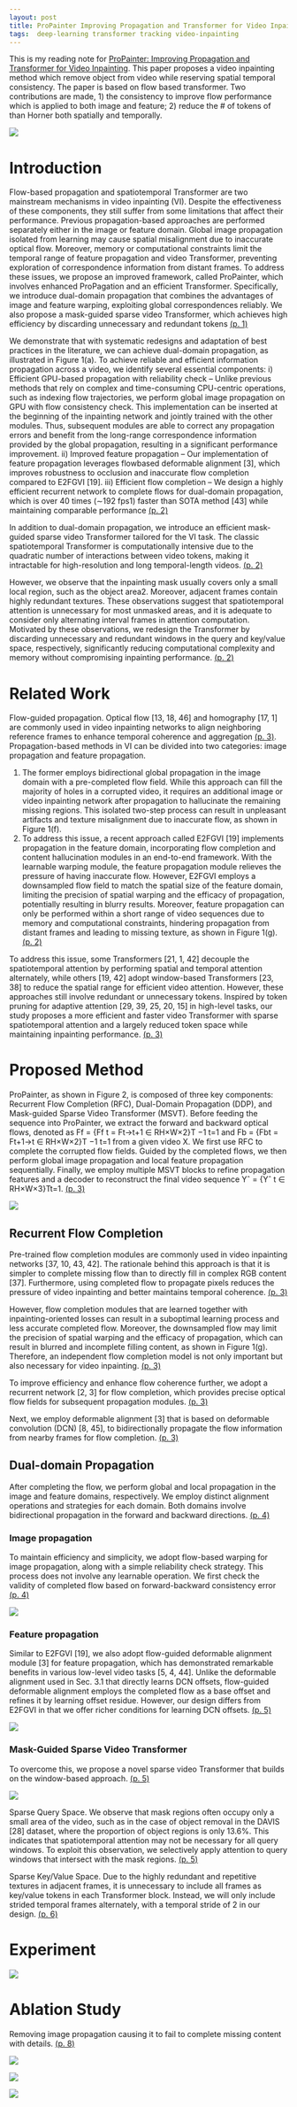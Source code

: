 ```yaml
---
layout: post
title: ProPainter Improving Propagation and Transformer for Video Inpainting
tags:  deep-learning transformer tracking video-inpainting
---
```


This is my reading note for [ProPainter: Improving Propagation and Transformer for Video Inpainting](http://arxiv.org/abs/2309.03897). This paper proposes a video inpainting method which remove object from video while reserving spatial temporal consistency. The paper is based on flow based transformer. Two contributions are made, 1) the consistency to improve flow performance which is applied to both image and feature; 2) reduce the # of tokens of than Horner both spatially and temporally.

![](https://raw.githubusercontent.com/zhangtemplar/zhangtemplar.github.io/master/uPic/zhouProPainterImprovingPropagation2023-1-x46-y331.png) 

# Introduction
Flow-based propagation and spatiotemporal Transformer are two mainstream mechanisms in video inpainting (VI). Despite the effectiveness of these components, they still suffer from some limitations that affect their performance. Previous propagation-based approaches are performed separately either in the image or feature domain. Global image propagation isolated from learning may cause spatial misalignment due to inaccurate optical flow. Moreover, memory or computational constraints limit the temporal range of feature propagation and video Transformer, preventing exploration of correspondence information from distant frames. To address these issues, we propose an improved framework, called ProPainter, which involves enhanced ProPagation and an efficient Transformer. Specifically, we introduce dual-domain propagation that combines the advantages of image and feature warping, exploiting global correspondences reliably.  We also propose a mask-guided sparse video Transformer, which achieves high efficiency by discarding unnecessary and redundant tokens [(p. 1)](zotero://open-pdf/library/items/WZDLSK78?page=1&annotation=DANT6Q4B)

We demonstrate that with systematic redesigns and adaptation of best practices in the literature, we can achieve dual-domain propagation, as illustrated in Figure 1(a). To achieve reliable and efficient information propagation across a video, we identify several essential components: i) Efficient GPU-based propagation with reliability check – Unlike previous methods that rely on complex and time-consuming CPU-centric operations, such as indexing flow trajectories, we perform global image propagation on GPU with flow consistency check. This implementation can be inserted at the beginning of the inpainting network and jointly trained with the other modules. Thus, subsequent modules are able to correct any propagation errors and benefit from the long-range correspondence information provided by the global propagation, resulting in a significant performance improvement. ii) Improved feature propagation – Our implementation of feature propagation leverages flowbased deformable alignment [3], which improves robustness to occlusion and inaccurate flow completion compared to E2FGVI [19]. iii) Efficient flow completion – We design a highly efficient recurrent network to complete flows for dual-domain propagation, which is over 40 times (∼192 fps1) faster than SOTA method [43] while maintaining comparable performance [(p. 2)](zotero://open-pdf/library/items/WZDLSK78?page=2&annotation=JH5EATTS)

In addition to dual-domain propagation, we introduce an efficient mask-guided sparse video Transformer tailored for the VI task. The classic spatiotemporal Transformer is computationally intensive due to the quadratic number of interactions between video tokens, making it intractable for high-resolution and long temporal-length videos. [(p. 2)](zotero://open-pdf/library/items/WZDLSK78?page=2&annotation=YP5RGNRA)

However, we observe that the inpainting mask usually covers only a small local region, such as the object area2. Moreover, adjacent frames contain highly redundant textures. These observations suggest that spatiotemporal attention is unnecessary for most unmasked areas, and it is adequate to consider only alternating interval frames in attention computation. 
Motivated by these observations, we redesign the Transformer by discarding unnecessary and redundant windows in the query and key/value space, respectively, significantly reducing computational complexity and memory without compromising inpainting performance. [(p. 2)](zotero://open-pdf/library/items/WZDLSK78?page=2&annotation=QCIXHGQ4)

# Related Work
Flow-guided propagation. Optical flow [13, 18, 46] and homography [17, 1] are commonly used in video inpainting networks to align neighboring reference frames to enhance temporal coherence and aggregation [(p. 3)](zotero://open-pdf/library/items/WZDLSK78?page=3&annotation=CVTYLYVC). Propagation-based methods in VI can be divided into two categories: image propagation and feature propagation. 
1. The former employs bidirectional global propagation in the image domain with a pre-completed flow field. While this approach can fill the majority of holes in a corrupted video, it requires an additional image or video inpainting network after propagation to hallucinate the remaining missing regions. This isolated two-step process can result in unpleasant artifacts and texture misalignment due to inaccurate flow, as shown in Figure 1(f). 
2. To address this issue, a recent approach called E2FGVI [19] implements propagation in the feature domain, incorporating flow completion and content hallucination modules in an end-to-end framework. With the learnable warping module, the feature propagation module relieves the pressure of having inaccurate flow. However, E2FGVI employs a downsampled flow field to match the spatial size of the feature domain, limiting the precision of spatial warping and the efficacy of propagation, potentially resulting in blurry results. Moreover, feature propagation can only be performed within a short range of video sequences due to memory and computational constraints, hindering propagation from distant frames and leading to missing texture, as shown in Figure 1(g). [(p. 2)](zotero://open-pdf/library/items/WZDLSK78?page=2&annotation=PZ26S5G7)


To address this issue, some Transformers [21, 1, 42] decouple the spatiotemporal attention by performing spatial and temporal attention alternately, while others [19, 42] adopt window-based Transformers [23, 38] to reduce the spatial range for efficient video attention. However, these approaches still involve redundant or unnecessary tokens. Inspired by token pruning for adaptive attention [29, 39, 25, 20, 15] in high-level tasks, our study proposes a more efficient and faster video Transformer with sparse spatiotemporal attention and a largely reduced token space while maintaining inpainting performance. [(p. 3)](zotero://open-pdf/library/items/WZDLSK78?page=3&annotation=WU24SIZD)

# Proposed Method
ProPainter, as shown in Figure 2, is composed of three key components: Recurrent Flow Completion (RFC), Dual-Domain Propagation (DDP), and Mask-guided Sparse Video Transformer (MSVT). Before feeding the sequence into ProPainter, we extract the forward and backward optical flows, denoted as Ff = {Ff t = Ft→t+1 ∈ RH×W×2}T −1 t=1 and Fb = {Fbt = Ft+1→t ∈ RH×W×2}T −1 t=1 from a given video X. We first use RFC to complete the corrupted flow fields. Guided by the completed flows, we then perform global image propagation and local feature propagation sequentially. Finally, we employ multiple MSVT blocks to refine propagation features and a decoder to reconstruct the final video sequence Yˆ = {Yˆ t ∈ RH×W×3}Tt=1. [(p. 3)](zotero://open-pdf/library/items/WZDLSK78?page=3&annotation=H4K6MFYK)

![](https://raw.githubusercontent.com/zhangtemplar/zhangtemplar.github.io/master/uPic/zhouProPainterImprovingPropagation2023-4-x48-y502.png) 

## Recurrent Flow Completion
Pre-trained flow completion modules are commonly used in video inpainting networks [37, 10, 43, 42]. The rationale behind this approach is that it is simpler to complete missing flow than to directly fill in complex RGB content [37]. Furthermore, using completed flow to propagate pixels reduces the pressure of video inpainting and better maintains temporal coherence. [(p. 3)](zotero://open-pdf/library/items/WZDLSK78?page=3&annotation=E58PPUF6)

However, flow completion modules that are learned together with inpainting-oriented losses can result in a suboptimal learning process and less accurate completed flow. Moreover, the downsampled flow may limit the precision of spatial warping and the efficacy of propagation, which can result in blurred and incomplete filling content, as shown in Figure 1(g). Therefore, an independent flow completion model is not only important but also necessary for video inpainting. [(p. 3)](zotero://open-pdf/library/items/WZDLSK78?page=3&annotation=TR4EAU7A)

To improve efficiency and enhance flow coherence further, we adopt a recurrent network [2, 3] for flow completion, which provides precise optical flow fields for subsequent propagation modules. [(p. 3)](zotero://open-pdf/library/items/WZDLSK78?page=3&annotation=TLG6XN6B)

Next, we employ deformable alignment [3] that is based on deformable convolution (DCN) [8, 45], to bidirectionally propagate the flow information from nearby frames for flow completion. [(p. 3)](zotero://open-pdf/library/items/WZDLSK78?page=3&annotation=GI7JVQXP)

## Dual-domain Propagation
After completing the flow, we perform global and local propagation in the image and feature domains, respectively. We employ distinct alignment operations and strategies for each domain. Both domains involve bidirectional propagation in the forward and backward directions. [(p. 4)](zotero://open-pdf/library/items/WZDLSK78?page=4&annotation=F4DNVBSM)

### Image propagation
To maintain efficiency and simplicity, we adopt flow-based warping for image propagation, along with a simple reliability check strategy. This process does not involve any learnable operation. We first check the validity of completed flow based on forward-backward consistency error [(p. 4)](zotero://open-pdf/library/items/WZDLSK78?page=4&annotation=YBT7SDKT)

![](https://raw.githubusercontent.com/zhangtemplar/zhangtemplar.github.io/master/uPic/zhouProPainterImprovingPropagation2023-4-x309-y433.png) 

### Feature propagation
Similar to E2FGVI [19], we also adopt flow-guided deformable alignment module [3] for feature propagation, which has demonstrated remarkable benefits in various low-level video tasks [5, 4, 44]. Unlike the deformable alignment used in Sec. 3.1 that directly learns DCN offsets, flow-guided deformable alignment employs the completed flow as a base offset and refines it by learning offset residue. However, our design differs from E2FGVI in that we offer richer conditions for learning DCN offsets. [(p. 5)](zotero://open-pdf/library/items/WZDLSK78?page=5&annotation=4R979ACK)

![](https://raw.githubusercontent.com/zhangtemplar/zhangtemplar.github.io/master/uPic/zhouProPainterImprovingPropagation2023-5-x48-y500.png) 

### Mask-Guided Sparse Video Transformer
To overcome this, we propose a novel sparse video Transformer that builds on the window-based approach. [(p. 5)](zotero://open-pdf/library/items/WZDLSK78?page=5&annotation=YKY739MY)

![](https://raw.githubusercontent.com/zhangtemplar/zhangtemplar.github.io/master/uPic/zhouProPainterImprovingPropagation2023-5-x305-y512.png) 

Sparse Query Space. We observe that mask regions often occupy only a small area of the video, such as in the case of object removal in the DAVIS [28] dataset, where the proportion of object regions is only 13.6%. This indicates that spatiotemporal attention may not be necessary for all query windows. To exploit this observation, we selectively apply attention to query windows that intersect with the mask regions. [(p. 5)](zotero://open-pdf/library/items/WZDLSK78?page=5&annotation=J7MIFY2R)

Sparse Key/Value Space. Due to the highly redundant and repetitive textures in adjacent frames, it is unnecessary to include all frames as key/value tokens in each Transformer block. Instead, we will only include strided temporal frames alternately, with a temporal stride of 2 in our design. [(p. 6)](zotero://open-pdf/library/items/WZDLSK78?page=6&annotation=MIVXBLGA)

# Experiment
![](https://raw.githubusercontent.com/zhangtemplar/zhangtemplar.github.io/master/uPic/zhouProPainterImprovingPropagation2023-6-x46-y507.png) 

# Ablation Study
Removing image propagation causing it to fail to complete missing content with details. [(p. 8)](zotero://open-pdf/library/items/WZDLSK78?page=8&annotation=AA7CN4UB)

![](https://raw.githubusercontent.com/zhangtemplar/zhangtemplar.github.io/master/uPic/zhouProPainterImprovingPropagation2023-8-x48-y654.png) 

![](https://raw.githubusercontent.com/zhangtemplar/zhangtemplar.github.io/master/uPic/zhouProPainterImprovingPropagation2023-8-x47-y434.png) 

![](https://raw.githubusercontent.com/zhangtemplar/zhangtemplar.github.io/master/uPic/zhouProPainterImprovingPropagation2023-8-x304-y435.png)
